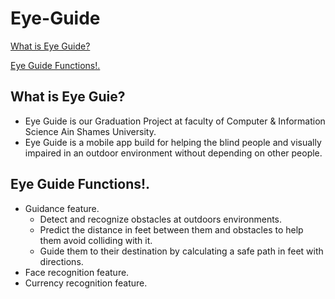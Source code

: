# Eye-Guide
[What is Eye Guide?](##What-is-Eye-Guie?)

[Eye Guide Functions!.](##Eye-Guide-Functions!.)

## What is Eye Guie?
- Eye Guide is our Graduation Project at faculty of Computer & Information Science Ain Shames University.
- Eye Guide is a mobile app build for helping the blind people and visually impaired in an outdoor environment without depending on other people. 

## Eye Guide Functions!.
- Guidance feature.
  - Detect and recognize obstacles at outdoors environments. 
  - Predict the distance in feet between them and obstacles to help them avoid colliding with it.  
  - Guide them to their destination by calculating a safe path in feet with directions.
- Face recognition feature.
- Currency recognition feature.



